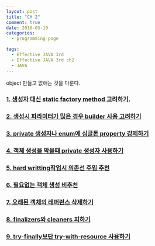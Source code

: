 ```yaml
---
layout: post
title: "CH 2"
comment: true
date: 2018-05-10
categories:
  - programming-page

tags:
  - Effective JAVA 3rd
  - Effective JAVA 3rd ch2
  - JAVA
---
```


object 만들고 없애는 것을 다룬다.

### [1. 생성자 대신 static factory method 고려하기.](/programming-page/2018/05/11/java-effective-3rd-ch2-01.html)

### [2. 생성시 파라미터가 많은 경우 builder 사용 고려하기](/programming-page/2018/05/12/java-effective-3rd-ch2-02.html)

### [3. private 생성자나 enum에 싱글톤 property 강제하기](/programming-page/2018/05/13/java-effective-3rd-ch2-03.html)

### [4. 객체 생성을 막을때 private 생성자 사용하기](/programming-page/2018/05/14/java-effective-3rd-ch2-04.html)

### [5. hard writting작업시 의존선 주입 추천](/programming-page/2018/05/15/java-effective-3rd-ch2-05.html)

### [6. 필요없는 객체 생성 비추천](/programming-page/2018/05/16/java-effective-3rd-ch2-06.html)

### [7. 오래된 객체의 레퍼런스 삭제하기](/programming-page/2018/05/17/java-effective-3rd-ch2-07.html)

### [8. finalizers와 cleaners 피하기 ](/programming-page/2018/05/18/java-effective-3rd-ch2-08.html)

### [9. try-finally보단 try-with-resource 사용하기 ](/programming-page/2018/05/19/java-effective-3rd-ch2-09.html)